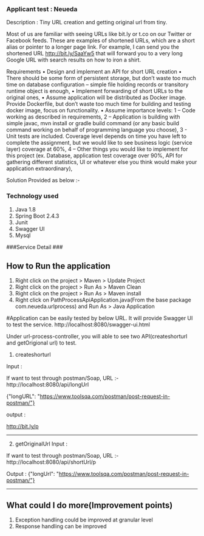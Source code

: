 ### Applicant test : Neueda ###

Description : Tiny URL creation and getting original url from tiny.

Most of us are familiar with seeing URLs like bit.ly or t.co on our Twitter or Facebook
feeds. These are examples of shortened URLs, which are a short alias or pointer to a
longer page link. For example, I can send you the shortened
URL http://bit.ly/SaaYw5 that will forward you to a very long Google URL with search
results on how to iron a shirt. 

Requirements
•	Design and implement an API for short URL creation
•	There should be some form of persistent storage, but don’t waste too much time on database configuration – simple file holding records or transitory runtime object is enough,
•	Implement forwarding of short URLs to the original ones,
•	Assume application will be distributed as Docker image. Provide Dockerfile, but don’t waste too much time for building and testing docker image, focus on functionality. 
•	Assume importance levels:
1 – Code working as described in requirements,
2 – Application is building with simple javac, mvn install or gradle build command (or any basic build command working on behalf of programming language you choose),
3 -  Unit tests are included. Coverage level depends on time you have left to complete the assignment, but we would like to see business logic (service layer) coverage at 60%,
4 – Other things you would like to implement for this project (ex. Database, application test coverage over 90%, API for gathering different statistics,  UI or whatever else you think would make your application extraordinary),

Solution Provided as below :-

### Technology used ###
1. Java 1.8
2. Spring Boot 2.4.3
3. Junit	
4. Swagger UI
5. Mysql

###Service Detail ###

## How to Run the application ##
1. Right click on the project > Maven > Update Project
2. Right click on the project > Run As > Maven Clean
3. Right click on the project > Run As > Maven install
4. Right click on PathProcessApiApplication.java(From the base package com.neueda.urlprocess) and Run As > Java Application

#Application can be easily tested by below URL. It will provide Swagger UI to test the service.
http://localhost:8080/swagger-ui.html

Under url-process-controller, you will able to see two API(createshorturl and getOrigional url) to test. 

1. createshorturl

Input :

If want to test through postman/Soap, URL :- http://localhost:8080/api/longUrl

{"longURL": "https://www.toolsqa.com/postman/post-request-in-postman/"}

output :

http://bit.ly/p

----------------------
2. getOriginalUrl
Input : 

If want to test through postman/Soap, 
URL :- 
http://localhost:8080/api/shortUrl/p

Output :
{"longUrl": "https://www.toolsqa.com/postman/post-request-in-postman/"}

--------------------- 
## What could I do more(Improvement points)
1. Exception handling could be improved at granular level
2. Response handling can be improved
